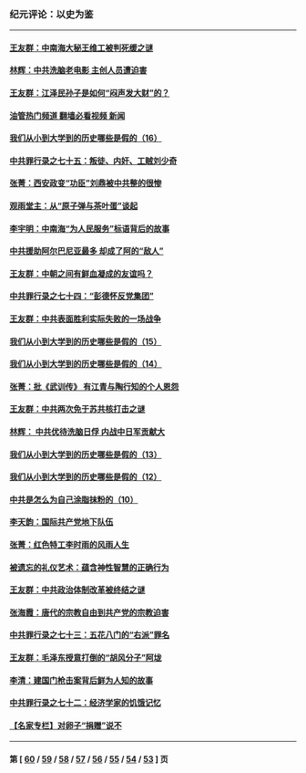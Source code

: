 ### 纪元评论：以史为鉴
---
#### [王友群：中南海大秘王维工被判死缓之谜](../../pages/nsc1028/n13705201.md?04150330) 
#### [林辉：中共洗脑老电影 主创人员遭迫害](../../pages/nsc1028/n13699437.md?04150330) 
#### [王友群：江泽民孙子是如何“闷声发大财”的？](../../pages/nsc1028/n13693213.md?04150330) 
#### [油管热门频道 翻墙必看视频 新闻](ok?04150330)
#### [我们从小到大学到的历史哪些是假的（16）](../../pages/nsc1028/n13692503.md?04150330) 
#### [中共罪行录之七十五：叛徒、内奸、工贼刘少奇](../../pages/nsc1028/n13688599.md?04150330) 
#### [张菁：西安政变“功臣”刘鼎被中共整的很惨](../../pages/nsc1028/n13679371.md?04150330) 
#### [观雨堂主：从“原子弹与茶叶蛋”谈起](../../pages/nsc1028/n13677405.md?04150330) 
#### [李宇明：中南海“为人民服务”标语背后的故事](../../pages/nsc1028/n13677266.md?04150330) 
#### [中共援助阿尔巴尼亚最多 却成了阿的“敌人”](../../pages/nsc1028/n13675049.md?04150330) 
#### [王友群：中朝之间有鲜血凝成的友谊吗？](../../pages/nsc1028/n13660401.md?04150330) 
#### [中共罪行录之七十四：“彭德怀反党集团”](../../pages/nsc1028/n13655741.md?04150330) 
#### [王友群：中共表面胜利实际失败的一场战争](../../pages/nsc1028/n13643934.md?04150330) 
#### [我们从小到大学到的历史哪些是假的（15）](../../pages/nsc1028/n13632791.md?04150330) 
#### [我们从小到大学到的历史哪些是假的（14）](../../pages/nsc1028/n13630207.md?04150330) 
#### [张菁：批《武训传》 有江青与陶行知的个人恩怨](../../pages/nsc1028/n13629055.md?04150330) 
#### [王友群：中共两次免于苏共核打击之谜](../../pages/nsc1028/n13624529.md?04150330) 
#### [林辉： 中共优待洗脑日俘 内战中日军贡献大](../../pages/nsc1028/n13624644.md?04150330) 
#### [我们从小到大学到的历史哪些是假的（13）](../../pages/nsc1028/n13623863.md?04150330) 
#### [我们从小到大学到的历史哪些是假的（12）](../../pages/nsc1028/n13619491.md?04150330) 
#### [中共是怎么为自己涂脂抹粉的（10）](../../pages/nsc1028/n13615970.md?04150330) 
#### [李天韵：国际共产党地下队伍](../../pages/nsc1028/n13611808.md?04150330) 
#### [张菁：红色特工李时雨的风雨人生](../../pages/nsc1028/n13609187.md?04150330) 
#### [被遗忘的礼仪艺术：蕴含神性智慧的正确行为](../../pages/nsc1028/n13607119.md?04150330) 
#### [王友群：中共政治体制改革被终结之谜](../../pages/nsc1028/n13606004.md?04150330) 
#### [张海霞：唐代的宗教自由到共产党的宗教迫害](../../pages/nsc1028/n13604693.md?04150330) 
#### [中共罪行录之七十三：五花八门的“右派”罪名](../../pages/nsc1028/n13598550.md?04150330) 
#### [王友群：毛泽东授意打倒的“胡风分子”阿垅](../../pages/nsc1028/n13592541.md?04150330) 
#### [李清：建国门枪击案背后鲜为人知的故事](../../pages/nsc1028/n13589079.md?04150330) 
#### [中共罪行录之七十二：经济学家的饥饿记忆](../../pages/nsc1028/n13586930.md?04150330) 
#### [【名家专栏】对卵子“捐赠”说不](../../pages/nsc1028/n13581506.md?04150330) 

---
#### 第 [ [60](./60.md?04150330) / [59](./59.md?04150330) / [58](./58.md?04150330) / [57](./57.md?04150330) / [56](./56.md?04150330) / [55](./55.md?04150330) / [54](./54.md?04150330) / [53](./53.md?04150330) ] 页
